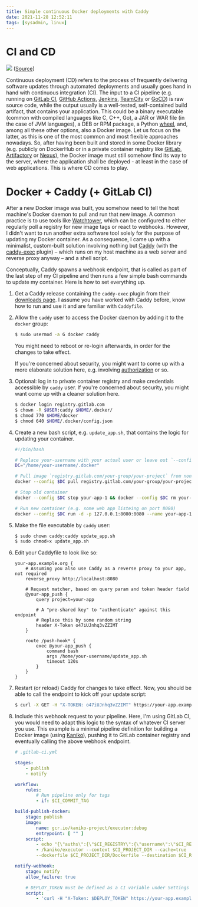 ```yaml
---
title: Simple continuous Docker deployments with Caddy
date: 2021-11-28 12:52:11
tags: [sysadmin, linux]
---
```


# CI and CD

![](https://apps.muetsch.io/images/o:auto/rs,s:640?image=https://muetsch.io/images/cicd1.png)
([Source](https://harness.io/blog/continuous-delivery-tools/))

Continuous deployment (CD) refers to the process of frequently delivering software updates through automated deployments and usually goes hand in hand with continuous integration (CI). The input to a CI pipeline (e.g. running on [GitLab CI](https://docs.gitlab.com/ee/ci/), [GitHub Actions](https://github.com/features/actions), [Jenkins](https://www.jenkins.io/), [TeamCity](https://www.jetbrains.com/teamcity/) or [GoCD](https://www.gocd.org/)) is raw source code, while the output usually is a well-tested, self-contained build artifact, that contains your application. This could be a binary executable (common with compiled languages like C, C++, Go), a JAR or WAR file (in the case of JVM languages), a DEB or RPM package, a Python [wheel](https://www.python.org/dev/peps/pep-0427/), and, among all these other options, also a Docker image. Let us focus on the latter, as this is one of the most common and most flexible approaches nowadays. So, after having been built and stored in some Docker library (e.g. publicly on DockerHub or in a private container registry like [GitLab](https://docs.gitlab.com/ee/user/packages/), [Artifactory](https://jfrog.com/artifactory/) or [Nexus](https://www.sonatype.com/products/repository-pro)), the Docker image must still somehow find its way to the server, where the application shall be deployed - at least in the case of web applications. This is where CD comes to play. 

# Docker + Caddy (+ GitLab CI)
After a new Docker image was built, you somehow need to tell the host machine's Docker daemon to pull and run that new image. A common practice is to use tools like [Watchtower](https://containrrr.dev/watchtower/), which can be configured to either regularly poll a registry for new image tags or react to webhooks. However, I didn't want to run another extra software tool solely for the purpose of updating my Docker container. As a consequence, I came up with a minimalist, custom-built solution involving nothing but [Caddy](https://caddyserver.com/) (with the [caddy-exec](https://github.com/abiosoft/caddy-exec) plugin) – which runs on my host machine as a web server and reverse proxy anyway – and a shell script. 

Conceptually, Caddy spawns a webhook endpoint, that is called as part of the last step of my CI pipeline and then runs a few simple bash commands to update my container. Here is how to set everything up.

1. Get a Caddy release containing the `caddy-exec` plugin from their [downloads page](https://caddyserver.com/download?package=github.com%2Fabiosoft%2Fcaddy-exec). I assume you have worked with Caddy before, know how to run and use it and are familiar with `Caddyfile`. 
1. Allow the `caddy` user to access the Docker daemon by adding it to the `docker` group:
    ```bash
    $ sudo usermod -a G docker caddy
    ```
    You might need to reboot or re-login afterwards, in order for the changes to take effect.

    If you're concerned about security, you might want to come up with a more elaborate solution here, e.g. involving [authorization](https://docs.docker.com/engine/extend/plugins_authorization/) or so.
1. Optional: log in to private container registry and make credentials accessible by `caddy` user. If you're concerned about security, you might want come up with a cleaner solution here. 
    ```bash
    $ docker login registry.gitlab.com
    $ chown -R $USER:caddy $HOME/.docker/
    $ chmod 770 $HOME/docker
    $ chmod 640 $HOME/.docker/config.json
    ```
1. Create a new bash script, e.g. `update_app.sh`, that contains the logic for updating your container.
    ```bash
    #!/bin/bash

    # Replace your-username with your actual user or leave out `--config` when using public registry
    DC="/home/your-username/.docker"
    
    # Pull image `registry.gitlab.com/your-group/your-project` from non-public GitLab container registry
    docker --config $DC pull registry.gitlab.com/your-group/your-project

    # Stop old container
    docker --config $DC stop your-app-1 && docker --config $DC rm your-app-1

    # Run new container (e.g. some web app listeing on port 8080)
    docker --config $DC run -d -p 127.0.0.1:8080:8080 --name your-app-1 registry.gitlab.com/your-group/your-project:latest
    ```

1. Make the file executable by `caddy` user:
    ```bash
    $ sudo chown caddy:caddy update_app.sh
    $ sudo chmod+x update_app.sh
    ```
1. Edit your Caddyfile to look like so:
    ```
    your-app.example.org {
        # Assuming you also use Caddy as a reverse proxy to your app, not required
        reverse_proxy http://localhost:8080

        # Request matcher, based on query param and token header field
        @your-app_push {
            query project=your-app

            # A "pre-shared key" to "authenticate" against this endpoint
            # Replace this by some random string
            header X-Token o47iUJnhq3vZZIMT
        }

        route /push-hook* {
            exec @your-app_push {
                command bash
                args /home/your-username/update_app.sh
                timeout 120s
            }
        }
    }
    
    ```
1. Restart (or reload) Caddy for changes to take effect. Now, you should be able to call the endpoint to kick off your update script:
    ```bash
    $ curl -X GET -H "X-TOKEN: o47iUJnhq3vZZIMT" https://your-app.example.org/push-hook?project=your-app
    ```
1. Include this webhook request to your pipeline. Here, I'm using GitLab CI, you would need to adapt this logic to the syntax of whatever CI server you use. This example is a minimal pipeline definition for building a Docker image (using [Kaniko](https://blog.alexellis.io/quick-look-at-google-kaniko/)), pushing it to GitLab container registry and eventually calling the above webhook endpoint. 
    ```yaml
    # .gitlab-ci.yml

    stages:
        - publish
        - notify

    workflow:
        rules:
            # Run pipeline only for tags
            - if: $CI_COMMIT_TAG

    build-publish-docker:
        stage: publish
        image:
            name: gcr.io/kaniko-project/executor:debug
            entrypoint: [ "" ]
        script:
            - echo "{\"auths\":{\"$CI_REGISTRY\":{\"username\":\"$CI_REGISTRY_USER\",\"password\":\"$CI_REGISTRY_PASSWORD\"}}}" > /kaniko/.docker/config.json
            - /kaniko/executor --context $CI_PROJECT_DIR --cache=true
            --dockerfile $CI_PROJECT_DIR/Dockerfile --destination $CI_REGISTRY_IMAGE:$CI_COMMIT_TAG --destination $CI_REGISTRY_IMAGE:latest

    notify-webhook:
        stage: notify
        allow_failure: true

        # DEPLOY_TOKEN must be defined as a CI variable under Settings -> CI/CD -> Variables 
        script:
            - 'curl -H "X-Token: $DEPLOY_TOKEN" https://your-app.example.org/push-hook?project=$CI_PROJECT_NAME'
    ```
